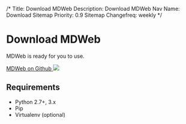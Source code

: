 /*
Title: Download MDWeb
Description: Download MDWeb
Nav Name: Download
Sitemap Priority: 0.9
Sitemap Changefreq: weekly
*/
# Download MDWeb

MDWeb is ready for you to use.

<a href="https://github.com/crempp/mdweb" target="_blank">
  MDWeb on Github
  <img src='/contentassets/github.png' />
</a>

## Requirements
* Python 2.7+, 3.x
* Pip
* Virtualenv (optional)
